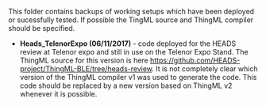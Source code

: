 This folder contains backups of working setups which have been deployed or sucessfully tested. If possible the TingML source and ThingML compiler should be specified.

* **Heads_TelenorExpo (06/11/2017)** - code deployed for the HEADS review at Telenor expo and still in use on the Telenor Expo Stand. The ThingML source for this version is here https://github.com/HEADS-project/ThingML-BLE/tree/heads-review. It is not completely clear which version of the ThingML compiler v1 was used to generate the code. This code should be replaced by a new version based on ThingML v2 whenever it is possible.